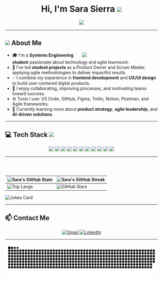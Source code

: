 <h1 align="center">Hi, I'm Sara Sierra <img src="https://media.giphy.com/media/hvRJCLFzcasrR4ia7z/giphy.gif" width="35"></h1>

<p align="center">
  <a href="https://github.com/SaryNotfound">
    <img src="https://readme-typing-svg.herokuapp.com?color=%2336BCF7&center=true&vCenter=true&lines=Welcome+to+my+GitHub!;I'm+Sara+Sierra;Product+Owner+%26+Scrum+Master;Frontend+Dev+%26+UX%2FUI+Designer;Agile+mindset+%7C+Creative+%7C+Team+leader">
  </a>
</p>

---

## <picture><img src="https://github.com/7oSkaaa/7oSkaaa/blob/main/Images/about_me.gif?raw=true" width="50px"></picture> About Me

<picture>
  <img align="right" src="https://github.com/7oSkaaa/7oSkaaa/blob/main/Images/Right_Side.gif?raw=true" width="250px">
</picture>

- 🎓 I'm a **Systems Engineering student** passionate about technology and agile teamwork.  
- 🚀 I’ve led **student projects** as a Product Owner and Scrum Master, applying agile methodologies to deliver impactful results.  
- 💡 I combine my experience in **frontend development** and **UX/UI design** to build user-centered digital products.  
- 🤝 I enjoy collaborating, improving processes, and motivating teams toward success.  
- ⚙️ Tools I use: VS Code, GitHub, Figma, Trello, Notion, Postman, and Agile frameworks.  
- 🌱 Currently learning more about **product strategy**, **agile leadership**, and **AI-driven solutions**.  

---

## 💻 Tech Stack <img src="https://media2.giphy.com/media/QssGEmpkyEOhBCb7e1/giphy.gif?cid=ecf05e47a0n3gi1bfqntqmob8g9aid1oyj2wr3ds3mg700bl&rid=giphy.gif" width="32px">

<p align="center">
  <img src="https://img.shields.io/badge/html5-%23E34F26.svg?style=for-the-badge&logo=html5&logoColor=white"/>
  <img src="https://img.shields.io/badge/css3-%231572B6.svg?style=for-the-badge&logo=css3&logoColor=white"/>
  <img src="https://img.shields.io/badge/javascript-%23323330.svg?style=for-the-badge&logo=javascript&logoColor=%23F7DF1E"/>
  <img src="https://img.shields.io/badge/react-%2361DAFB.svg?style=for-the-badge&logo=react&logoColor=white"/>
  <img src="https://img.shields.io/badge/vite-%23646CFF.svg?style=for-the-badge&logo=vite&logoColor=white"/>
  <img src="https://img.shields.io/badge/tailwindcss-%2338B2AC.svg?style=for-the-badge&logo=tailwind-css&logoColor=white"/>
  <img src="https://img.shields.io/badge/figma-%23F24E1E.svg?style=for-the-badge&logo=figma&logoColor=white"/>
  <img src="https://img.shields.io/badge/trello-%23026AA7.svg?style=for-the-badge&logo=trello&logoColor=white"/>
  <img src="https://img.shields.io/badge/notion-%23000000.svg?style=for-the-badge&logo=notion&logoColor=white"/>
  <img src="https://img.shields.io/badge/git-%23F05033.svg?style=for-the-badge&logo=git&logoColor=white"/>
  <img src="https://img.shields.io/badge/github-%23121011.svg?style=for-the-badge&logo=github&logoColor=white"/>
</p>

---

<br><br>

| ![Sara's GitHub Stats](https://github-readme-stats.vercel.app/api?username=SaryNotfound&show_icons=true&theme=tokyonight) | ![Sara's GitHub Streak](https://github-readme-streak-stats.herokuapp.com/?user=SaryNotfound&theme=tokyonight) |
| --- | --- |
| ![Top Langs](https://github-readme-stats.vercel.app/api/top-langs/?username=SaryNotfound&theme=tokyonight) | ![GitHub Stars](https://github-readme-stats.vercel.app/api?username=SaryNotfound&show_icons=true&locale=en&count_private=true&hide_rank=true&custom_title=My%20GitHub%20Stats&disable_animations=true&theme=tokyonight) |

![Jokes Card](https://readme-jokes.vercel.app/api?theme=tokyonight)

---

## 📫 Contact Me

<p align="center">
  <a href="mailto:sarysierradev@gmail.com">
    <img src="https://img.shields.io/badge/Gmail-D14836?style=for-the-badge&logo=gmail&logoColor=white" alt="Gmail"/>
  </a>
  <a href="https://www.linkedin.com/in/sara-sierra/" target="_blank">
    <img src="https://img.shields.io/badge/LinkedIn-%230077B5.svg?style=for-the-badge&logo=linkedin&logoColor=white" alt="LinkedIn"/>
  </a>
</p>

---

<p align="center">
  <img src="https://raw.githubusercontent.com/Elanza-48/Elanza-48/main/resources/img/github-contribution-grid-snake.svg" alt="snake animation"/>
</p>
